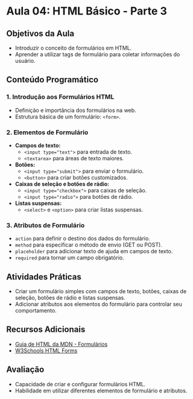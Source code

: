 # Aula 04: HTML Básico - Parte 3

## Objetivos da Aula

- Introduzir o conceito de formulários em HTML.
- Aprender a utilizar tags de formulário para coletar informações do usuário.

## Conteúdo Programático

### 1. Introdução aos Formulários HTML

- Definição e importância dos formulários na web.
- Estrutura básica de um formulário: `<form>`.

### 2. Elementos de Formulário

- **Campos de texto:**
  - `<input type="text">` para entrada de texto.
  - `<textarea>` para áreas de texto maiores.
- **Botões:**
  - `<input type="submit">` para enviar o formulário.
  - `<button>` para criar botões customizados.
- **Caixas de seleção e botões de rádio:**
  - `<input type="checkbox">` para caixas de seleção.
  - `<input type="radio">` para botões de rádio.
- **Listas suspensas:**
  - `<select>` e `<option>` para criar listas suspensas.

### 3. Atributos de Formulário

- `action` para definir o destino dos dados do formulário.
- `method` para especificar o método de envio (GET ou POST).
- `placeholder` para adicionar texto de ajuda em campos de texto.
- `required` para tornar um campo obrigatório.

## Atividades Práticas

- Criar um formulário simples com campos de texto, botões, caixas de seleção, botões de rádio e listas suspensas.
- Adicionar atributos aos elementos do formulário para controlar seu comportamento.

## Recursos Adicionais

- [Guia de HTML da MDN - Formulários](https://developer.mozilla.org/en-US/docs/Web/HTML/Element#forms)
- [W3Schools HTML Forms](https://www.w3schools.com/html/html_forms.asp)

## Avaliação

- Capacidade de criar e configurar formulários HTML.
- Habilidade em utilizar diferentes elementos de formulário e atributos.
